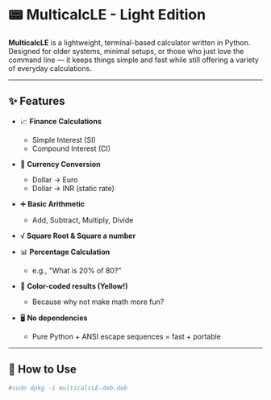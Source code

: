 # 📟 MulticalcLE - Light Edition

**MulticalcLE** is a lightweight, terminal-based calculator written in Python. Designed for older systems, minimal setups, or those who just love the command line — it keeps things simple and fast while still offering a variety of everyday calculations.

---

## ✨ Features

- 📈 **Finance Calculations**  
  - Simple Interest (SI)  
  - Compound Interest (CI)

- 💱 **Currency Conversion**  
  - Dollar → Euro  
  - Dollar → INR (static rate)

- ➕ **Basic Arithmetic**  
  - Add, Subtract, Multiply, Divide

- √ **Square Root & Square a number**

- 📊 **Percentage Calculation**  
  - e.g., "What is 20% of 80?"

- 🎨 **Color-coded results (Yellow!)**  
  - Because why not make math more fun?

- 🖥️ **No dependencies**  
  - Pure Python + ANSI escape sequences = fast + portable

---

## 🔧 How to Use

```bash
#sudo dpkg -i multicalcLE-deb.deb
